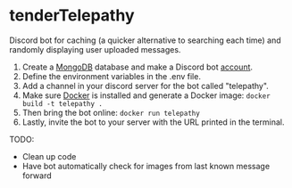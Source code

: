 # tenderTelepathy
Discord bot for caching (a quicker alternative to searching each time) and randomly displaying user uploaded messages. 

1. Create a [MongoDB](https://www.mongodb.com/basics/create-database) database and make a Discord bot [account](https://discordpy.readthedocs.io/en/stable/discord.html).
2. Define the environment variables in the .env file.
3. Add a channel in your discord server for the bot called "telepathy".
4. Make sure [Docker](https://docs.docker.com/engine/install/) is installed and generate a Docker image: ```docker build -t telepathy .```
5. Then bring the bot online: ```docker run telepathy```
6. Lastly, invite the bot to your server with the URL printed in the terminal.

TODO:
- Clean up code
- Have bot automatically check for images from last known message forward
